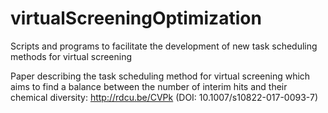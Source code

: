 # virtualScreeningOptimization
Scripts and programs to facilitate the development of new task scheduling methods for virtual screening

Paper describing the task scheduling method for virtual screening which aims to find a balance between the number of interim hits and their chemical diversity: http://rdcu.be/CVPk (DOI: 10.1007/s10822-017-0093-7)
